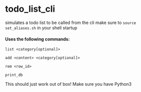 # todo_list_cli
simulates a todo list to be called from the cli
make sure to `source set_aliases.sh` in your shell startup

#### Uses the following commands:

`list <category[optional]>`

`add <content> <category[optional]>`

`rem <row_id>`

`print_db`


This should just work out of box! Make sure you have Python3
